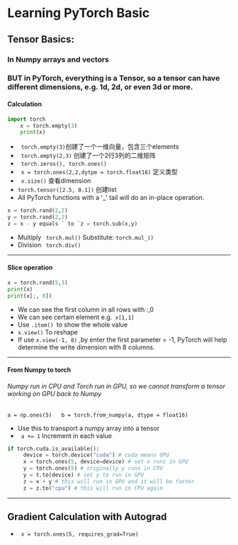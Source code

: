 # Learning PyTorch Basic 
## Tensor Basics:
### In Numpy arrays and vectors
### BUT in PyTorch, everything is a Tensor, so a tensor can have different dimensions, e.g. 1d, 2d, or even 3d or more.
#### Calculation
  ```python
  import torch
      x = torch.empty(3)
      print(x)
  ```
  * ` torch.empty(3)`创建了一个一维向量，包含三个elements
  * ` torch.empty(2,3)` 创建了一个2行3列的二维矩阵
  * ` torch.zeros(), torch.ones()`
  * ` x = torch.ones(2,2,dytpe = torch.float16)` 定义类型
  * ` x.size()` 查看dimension
  * ` torch.tensor([2.5, 0.1]) ` 创建list
  * All PyTorch functions with a '_' tail will do an in-place operation.
  ```python
  x = torch.rand(2,2)
  y = torch.rand(2,2)
  z = x - y equals ` to `z = torch.sub(x,y)
  ```    
  * Multiply ` torch.mul()`  Substitute: `torch.mul_()`
  * Division ` torch.div()`
* * * 
#### Slice operation
 ```python
 x = torch.rand(5,3)
 print(x)
 print(x[;, 0])
 ```
  * We can see the first column in all rows with :,0
  * We can see certain element e.g.` x[1,1]`
  * Use `.item() `to show the whole value
  * ` x.view() ` To reshape
  * If use `x.view(-1, 8)` ,by enter the first parameter = -1, PyTorch will help determine the write dimension with 8 columns.
  * * * 
#### From Numpy to torch
###### Numpy run in CPU and Torch run in GPU, so we cannot transform a tensor working on GPU back to Numpy
   ` a = np.ones(5)  
     b = torch.from_numpy(a, dtype = float16) `
  * Use this to transport a numpy array into a tensor
  * ` a += 1` Increment in each value
  ```python
  if torch.cuda.is_available():
       device = torch.device("cuda") # cuda means GPU
       x = torch.ones(5, device=device) # set x runs in GPU
       y = torch.ones(5) # originally y runs in CPU
       y = t.to(device) # set y to run in GPU
       z = x + y # this will run in GPU and it will be faster
       z = z.to("cpu") # this will run in CPU again 
   ```
* * * 
## Gradient Calculation with Autograd  
  * ` x = torch.ones(5, requires_grad=True)`
  
     
       
     
